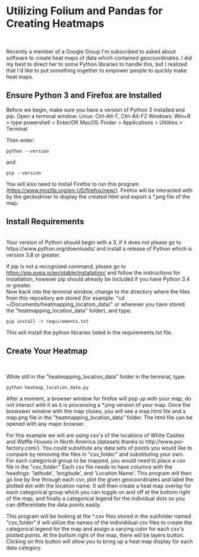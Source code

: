 <h1>Utilizing Folium and Pandas for Creating Heatmaps</h2>
<br>
<p>Recently a member of a Google Group I'm subscribed to asked about software to create heat maps of data which contained geocoordinates.  I did my best to direct her to some Python libraries to handle this, but I realized that I'd like to put something together to empower people to quickly make heat maps.
<br>
<h2>Ensure Python 3 and Firefox are Installed</h2>
<p>Before we begin, make sure you have a version of Python 3 installed and pip.  
Open a terminal window: 
    Linux:  Ctrl-Alt-T, Ctrl-Alt-F2
    Windows:  Win+R > type powershell > Enter/OK
    MacOS:  Finder > Applications > Utilities > Terminal

Then enter:
``` 
python --version
```
and
```  
pip --version
```
You will also need to install Firefox to run this program (https://www.mozilla.org/en-US/firefox/new/).  Firefox will be interacted with by the geckodriver to display the created html and export a *.png file of the map.
<h2>Install Requirements</h2>
<br>
Your version of Python should begin with a 3, if it does not please go to https://www.python.org/downloads/ and install a release of Python which is version 3.8 or greater.

If pip is not a recognized command, please go to https://pip.pypa.io/en/stable/installation/ and follow the instructions for installation, however pip should already be included if you have Python 3.4 or greater.
<br>
Now back into the terminal window, change to the directory where the files from this repository are stored (for example: "cd ~/Documents/heatmapping_location_data/" or wherever you have stored the "heatmapping_location_data" folder), and type:
```
pip install -r requirements.txt
```
This will install the python libraries listed in the requirements.txt file.

<h2>Create Your Heatmap</h2>
<br>
<p>While still in the "heatmapping_location_data" folder in the terminal, type:

```
python heatmap_location_data.py
```
<p>After a moment, a browser window for firefox will pop up with your map, do not interact with it as it is processing a *.png version of your map.  Once the browswer window with the map closes, you will see a map.html file and a map.png file in the "heatmapping_location_data" folder.  The html file can be opened with any major browser.  

<p>For this example we will are using csv's of the locations of White Castles and Waffle Houses in North America (datasets thanks to http://www.poi-factory.com/). You could substitute any data sets of points you would like to compare by removing the files in "csv_folder" and substituting your own. For each categorical group to be mapped, you would need to place a csv file in the "csv_folder."  Each csv file needs to have columns with the headings: 'latitude', 'longitude', and 'Location Name'.  This program will then go line by line through each csv, plot the given geocoordinates and label the plotted dot with the location name.  It will then create a heat map overlay for each categorical group which you can toggle on and off at the bottom right of the map, and finally a categorical legend for the individual dots so you can differentiate the data points easily.
<br>
<p>This program will be looking at the *.csv files stored in the subfolder named "csv_folder" it will utilize the names of the individidual csv files to create the categorical legend for the map and assign a varying color for each csv's plotted points. At the bottom right of the map, there will be layers button.  Clicking on this button will allow you to bring up a heat map display for each data category.  
<br>
<p>



